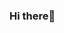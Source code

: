 ### Hi there👋

<!---
doanhieung/doanhieung is a ✨ special ✨ repository because its `README.md` (this file) appears on your GitHub profile.
You can click the Preview link to take a look at your changes.
--->
